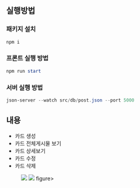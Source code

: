 ## 실행방법

### 패키지 설치

```powershell
npm i
```

### 프론트 실행 방법

```powershell
npm run start
```

### 서버 실행 방법

```powershell
json-server --watch src/db/post.json --port 5000
```

## 내용

- 카드 생성
- 카드 전체게시물 보기
- 카드 상세보기
- 카드 수정
- 카드 삭제


<figure class="half">
    <img src="[http://xxx.jpg](https://user-images.githubusercontent.com/61931341/185614827-c64f3b12-ac3c-4ad9-b284-2e58831c5f2e.JPG)">
    <img src="[http://yyy.jpg](https://user-images.githubusercontent.com/61931341/185614994-a5fdf66b-83e7-42ce-a912-60e3c9f16414.JPG)">
figure>

